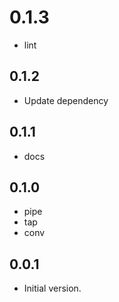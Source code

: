 # 0.1.3

- lint

## 0.1.2

- Update dependency

## 0.1.1

- docs

## 0.1.0

- pipe
- tap
- conv

## 0.0.1

- Initial version.
